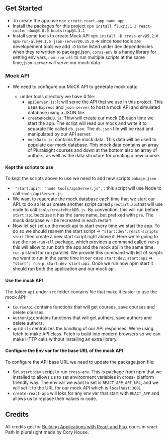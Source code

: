 ## Get Started 

- To create the app use `npx create-react-app name_app`
- Install the packages for this project `npm install flux@3.1.3 react-router-dom@5.0.0 bootstrap@4.3.1`
- Install some tools to create Mock API `npm install -D cross-env@5.2.0 npm-run-all@4.1.5 json-server@0.15.0` => since tose tools are developement tools we add `-D` to be listed under dev dependencies when they're written to package.json, `corss-env` is a handy library for setting env vars, `npm-run-all` to run multiple scripts at the same time,`json-server` will serve our moch data. 
### Mock API 

- We need to configure our MoCK API to generate mock data: 
  
    - under tools directory we have 4 file: 
      - `apiServer.js`: It will serve the API that we use in this project. This uses `Express` and `json-server` to host a mock API and simulated database using a JSON file.
      - `createMockDB.js`: Thiw will create our mock DB each time we start the app. The script will read our mock and write it to separate file called `db.json`. The `db.json` file will be read and manipulated by our API server.
      - `mockData.js`: contains the mock data. This data will be used to populate our mock database. This mock data contains an array of Pluralsight courses and down at the bottom also an array of authors, as well as the data structure for creating a new course.
  
#### Kept the scripts to use 

To kept the scripts above to use we need to add new scripts  `pakage.json` 

- ` "start:api": "node tools/apiServer.js",` : this script will use Node to call `tools/apiServer.js`. 
- We want to reacreate the mock database each time that we start our API. to do so let us create another script called `prestart:api`that will use node to call `tools/createMockDB.js`. By convention, this will run before `start:api` because it has the same name, but prefixed with `pre`. The mock database will be recreated in each restart
- Now let set set up the mock api to start every time we start the app. To do so we should reanem the start script => `"start:dev":react-scripts start` then create a new start script right above it. Here we're going to use the `npm-run-all` package, which provides a command called `run-p` this will allow to run both the app and the mock api in the same time. `run-p` stand for run parallel. We provide this command with list of scripts we want to run in the same time in our case `start:dev`, `start:api` => `"start": run-p start:dev start:api`. Once we run now npm start it should run both the application and our mock api.

#### Use the mock API 

The folder `api` under `src` folder contains file that make it easier to use the mock API:

- `CourseApi` contains functions that will get courses, save courses and delete courses.
- `AuthorApi`contains functions that will get authors, save authors and delete authors.
- `apiUtils` centralizes the handling of our API responses. We're using fetch to make API class. Fetch is build into modern browsers so we can make HTTP calls without installing an extra library.

#### Configure the Env var for the base URL of the mock API 

To configure the API base URL we need to update the package.json file: 
- Set `start:dev` script to run `cross-env`. This is package from npm that we installed to allows us to set environment variables in cross- platform friendly way. The env var we want to set is `REACT_APP_API_URL`, and we will set it to the URL for our mock API which is `localhost:3001`
- `create-react-app` will loks for any env var that start with `REACT_APP` and allows us to replace their values in code.
  
## Credits 
All credits got for [Building Applications with React and Flux](https://app.pluralsight.com/library/courses/react-flux-building-applications/table-of-contents) cours in react Path in pluralsight made by Cory House.